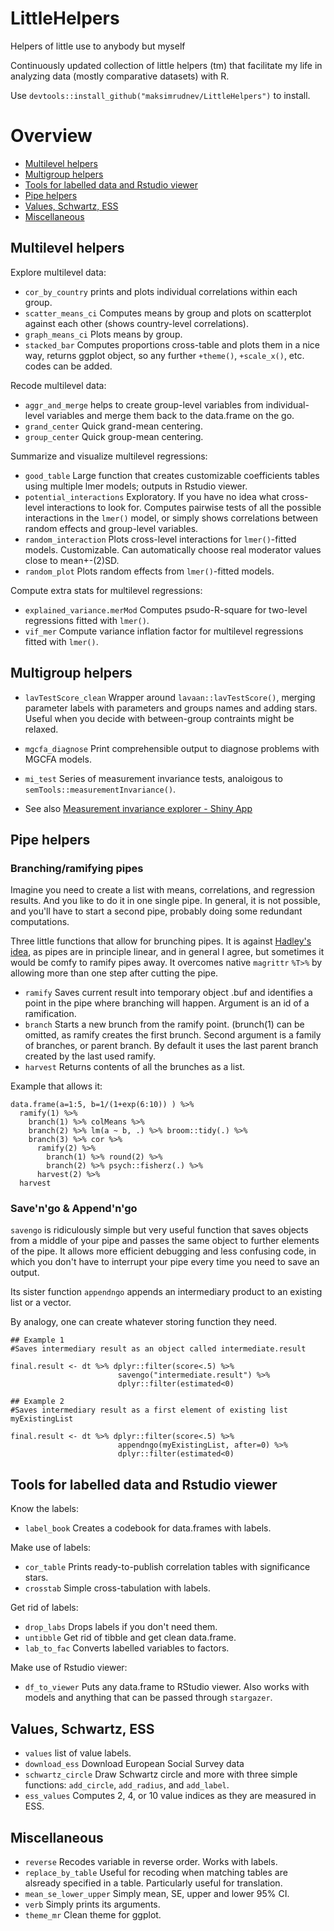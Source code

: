 

# LittleHelpers

Helpers of little use to anybody but myself

Continuously updated collection of little helpers (tm) that facilitate my life in analyzing data (mostly comparative datasets) with R.


Use `devtools::install_github("maksimrudnev/LittleHelpers")` to install.

# Overview

- [Multilevel helpers](#multilevel-helpers)
- [Multigroup helpers](#multigroup-helpers)
- [Tools for labelled data and Rstudio viewer](#tools-for-labelled-data-and-rstudio-viewer)
- [Pipe helpers](#pipe-helpers)
- [Values, Schwartz, ESS](#values-schwartz-ess)
- [Miscellaneous](#miscellaneous)

## Multilevel helpers

Explore multilevel data:

- `cor_by_country` prints and plots individual correlations within each group.
- `scatter_means_ci` Computes means by group and plots on scatterplot against each other (shows country-level correlations).
- `graph_means_ci` Plots means by group.
- `stacked_bar` Computes proportions cross-table and plots them in a nice way, returns ggplot object, so any further `+theme()`, `+scale_x()`, etc. codes can be added.

Recode multilevel data:

- `aggr_and_merge` helps to create group-level variables from individual-level variables and merge them back to the data.frame on the go.
- `grand_center` Quick grand-mean centering.
- `group_center` Quick group-mean centering.

Summarize and visualize multilevel regressions:

- `good_table` Large function that creates customizable coefficients tables using multiple lmer models; outputs in Rstudio viewer.
- `potential_interactions` Exploratory. If you have no idea what cross-level interactions to look for. Computes pairwise tests of all the possible interactions in the `lmer()` model, or simply shows correlations between random effects and group-level variables.
- `random_interaction` Plots cross-level interactions for `lmer()`-fitted models. Customizable. Can automatically choose real moderator values close to mean+-(2)SD.
- `random_plot` Plots random effects from `lmer()`-fitted models.


Compute extra stats for multilevel regressions:

- `explained_variance.merMod` Computes psudo-R-square for two-level regressions fitted with `lmer()`.
- `vif_mer` Compute variance inflation factor for multilevel regressions fitted with `lmer()`.


## Multigroup helpers

- `lavTestScore_clean` Wrapper around `lavaan::lavTestScore()`, merging parameter labels with parameters and groups names and adding stars. Useful when you decide with between-group contraints might be relaxed.
- `mgcfa_diagnose` Print comprehensible output to diagnose problems with MGCFA models.
- `mi_test` Series of measurement invariance tests, analoigous to `semTools::measurementInvariance()`.

- See also [Measurement invariance explorer - Shiny App](https://github.com/MaksimRudnev/MIE)

## Pipe helpers

### Branching/ramifying pipes

Imagine you need to create a list with means, correlations, and regression results. And you like to do it in one single pipe. In general, it is not possible, and you'll have to start a second pipe, probably doing some redundant computations.

Three little functions that allow for brunching pipes. It is against [Hadley's idea](#footnote), as pipes are in principle linear, and in general I agree, but sometimes it would be comfy to ramify pipes away. It overcomes native `magrittr` `%T>%` by allowing more than one step after cutting the pipe.

- `ramify` Saves current result into temporary object .buf and identifies a point in the pipe where branching will happen. Argument is an id of a ramification.
- `branch` Starts a new brunch from the ramify point. (brunch(1) can be omitted, as ramify creates the first brunch. Second argument is a family of branches, or parent branch. By default it uses the last parent branch created by the last used ramify.
- `harvest` Returns contents of all the brunches as a list.

Example that allows it:

```
data.frame(a=1:5, b=1/(1+exp(6:10)) ) %>%
  ramify(1) %>%
    branch(1) %>% colMeans %>% 
    branch(2) %>% lm(a ~ b, .) %>% broom::tidy(.) %>% 
    branch(3) %>% cor %>%
      ramify(2) %>%
        branch(1) %>% round(2) %>%
        branch(2) %>% psych::fisherz(.) %>%
      harvest(2) %>%
  harvest
```



### Save'n'go & Append'n'go

`savengo` is ridiculously  simple but very useful function that saves objects from a middle of your pipe and passes the same object to further elements of the pipe. It allows more efficient debugging and less confusing code, in which you don't have to interrupt your pipe every time you need to save an output.

Its sister function `appendngo` appends an intermediary product to an existing list or a vector.

By analogy, one can create whatever storing function they need.



```
## Example 1
#Saves intermediary result as an object called intermediate.result

final.result <- dt %>% dplyr::filter(score<.5) %>%
                        savengo("intermediate.result") %>% 
                        dplyr::filter(estimated<0)
  
## Example 2
#Saves intermediary result as a first element of existing list myExistingList

final.result <- dt %>% dplyr::filter(score<.5) %>%
                        appendngo(myExistingList, after=0) %>% 
                        dplyr::filter(estimated<0)
```

## Tools for labelled data and Rstudio viewer

Know the labels:

- `label_book` Creates a codebook for data.frames with labels.

Make use of labels: 

- `cor_table` Prints ready-to-publish correlation tables with significance stars.
- `crosstab` Simple cross-tabulation with labels.

Get rid of labels:

- `drop_labs` Drops labels if you don't need them.
- `untibble` Get rid of tibble and get clean data.frame.
- `lab_to_fac` Converts labelled variables to factors.

Make use of Rstudio viewer:

- `df_to_viewer` Puts any data.frame to RStudio viewer. Also works with models and anything that can be passed through `stargazer`.


## Values, Schwartz, ESS

- `values` list of value labels.
- `download_ess` Download European Social Survey data
- `schwartz_circle` Draw Schwartz circle and more with three simple functions: `add_circle`, `add_radius`, and `add_label`.
- `ess_values` Computes 2, 4, or 10 value indices as they are measured in ESS.

## Miscellaneous

- `reverse` Recodes variable in reverse order. Works with labels.
- `replace_by_table` Useful for recoding when matching tables are alsready specified in a table. Particularly useful for translation.
- `mean_se_lower_upper` Simply mean, SE, upper and lower 95% CI.
- `verb` Simply prints its arguments.
- `theme_mr` Clean theme for ggplot.
